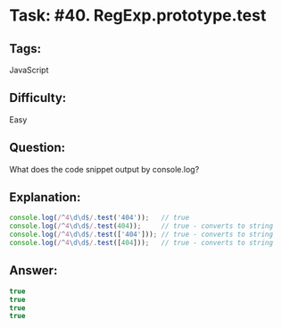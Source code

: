 # Task: #40. RegExp.prototype.test

## Tags: 

JavaScript

## Difficulty:

Easy

## Question:

What does the code snippet output by console.log?

## Explanation:

```javascript
console.log(/^4\d\d$/.test('404'));   // true
console.log(/^4\d\d$/.test(404));     // true - converts to string
console.log(/^4\d\d$/.test(['404'])); // true - converts to string
console.log(/^4\d\d$/.test([404]));   // true - converts to string
```

## Answer:

```javascript
true
true
true
true
```
